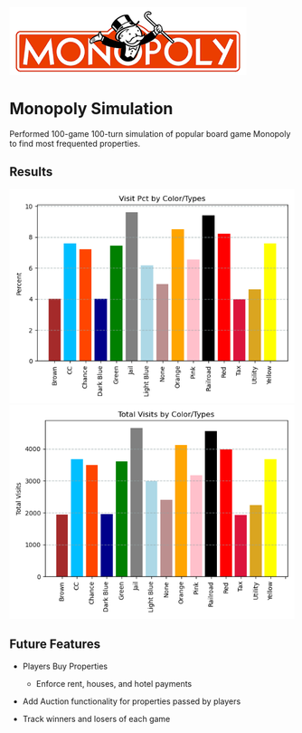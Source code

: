 ![monopoly logo](monopoly.png "Monopoly Simulation")
# Monopoly Simulation
Performed 100-game 100-turn simulation of popular board game Monopoly to find most frequented properties.

## Results
![Visit Frequency by Percentage](graphs/percent.png)
![Visit Frequency by Total Visits](graphs/totalVisits.png)

## Future Features
- Players Buy Properties
  - Enforce rent, houses, and hotel payments

- Add Auction functionality for properties passed by players

- Track winners and losers of each game
